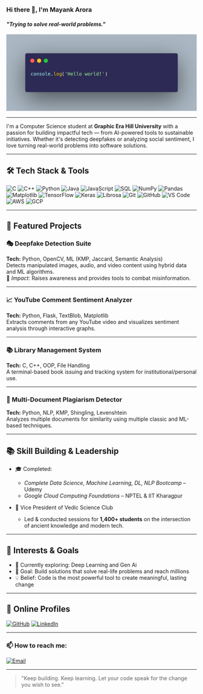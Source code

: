 ### Hi there 👋, I'm Mayank Arora
#### _"Trying to solve real-world problems."_

![Banner](https://github.com/mayankarora-cse23/mayankarora-cse23/blob/main/banner.jpg) <!-- Optional banner -->

---

I'm a Computer Science student at **Graphic Era Hill University** with a passion for building impactful tech — from AI-powered tools to sustainable initiatives. Whether it's detecting deepfakes or analyzing social sentiment, I love turning real-world problems into software solutions.

---

## 🛠 Tech Stack & Tools
 
![C](https://img.shields.io/badge/C-blue?style=flat&logo=c)  ![C++](https://img.shields.io/badge/C++-00599C?style=flat&logo=c%2B%2B&logoColor=white)  ![Python](https://img.shields.io/badge/Python-FFD43B?style=flat&logo=python&logoColor=blue)  ![Java](https://img.shields.io/badge/Java-ED8B00?style=flat&logo=openjdk&logoColor=white)  ![JavaScript](https://img.shields.io/badge/JavaScript-F7DF1E?style=flat&logo=javascript&logoColor=black)  ![SQL](https://img.shields.io/badge/SQL-4479A1?style=flat&logo=mysql&logoColor=white)  ![NumPy](https://img.shields.io/badge/NumPy-013243?style=flat&logo=numpy&logoColor=white)  ![Pandas](https://img.shields.io/badge/Pandas-150458?style=flat&logo=pandas&logoColor=white)  ![Matplotlib](https://img.shields.io/badge/Matplotlib-11557c?style=flat&logo=plotly&logoColor=white)  ![TensorFlow](https://img.shields.io/badge/TensorFlow-FF6F00?style=flat&logo=tensorflow&logoColor=white)  ![Keras](https://img.shields.io/badge/Keras-D00000?style=flat&logo=keras&logoColor=white)  ![Librosa](https://img.shields.io/badge/Librosa-5B8DEE?style=flat)  ![Git](https://img.shields.io/badge/Git-F05032?style=flat&logo=git&logoColor=white)  ![GitHub](https://img.shields.io/badge/GitHub-181717?style=flat&logo=github&logoColor=white)  ![VS Code](https://img.shields.io/badge/VS%20Code-007ACC?style=flat&logo=visual-studio-code&logoColor=white)  ![AWS](https://img.shields.io/badge/AWS-232F3E?style=flat&logo=amazon-aws)  ![GCP](https://img.shields.io/badge/GCP-4285F4?style=flat&logo=google-cloud&logoColor=white)

---

## 🌟 Featured Projects

### 🎭 Deepfake Detection Suite  
**Tech:** Python, OpenCV, ML (KMP, Jaccard, Semantic Analysis)  
Detects manipulated images, audio, and video content using hybrid data and ML algorithms.  
📌 *Impact:* Raises awareness and provides tools to combat misinformation.

---

### 📈 YouTube Comment Sentiment Analyzer  
**Tech:** Python, Flask, TextBlob, Matplotlib  
Extracts comments from any YouTube video and visualizes sentiment analysis through interactive graphs.

---

### 📚 Library Management System  
**Tech:** C, C++, OOP, File Handling  
A terminal-based book issuing and tracking system for institutional/personal use.

---

### 🧠 Multi-Document Plagiarism Detector  
**Tech:** Python, NLP, KMP, Shingling, Levenshtein  
Analyzes multiple documents for similarity using multiple classic and ML-based techniques.

---

## 📚 Skill Building & Leadership

- 🎓 Completed:  
  - *Complete Data Science, Machine Learning, DL, NLP Bootcamp* – Udemy  
  - *Google Cloud Computing Foundations* – NPTEL & IIT Kharagpur  

- 🧠 Vice President of Vedic Science Club  
  - Led & conducted sessions for **1,400+ students** on the intersection of ancient knowledge and modern tech.

---

## 📌 Interests & Goals

- 🌱 Currently exploring: Deep Learning and Gen Ai  
- 🎯 Goal: Build solutions that solve real-life problems and reach millions  
- 💡 Belief: Code is the most powerful tool to create meaningful, lasting change

---

## 🔗 Online Profiles

[![GitHub](https://img.shields.io/badge/GitHub-181717?style=flat&logo=github&logoColor=white)](https://github.com/mayankarora-cse23)  [![LinkedIn](https://img.shields.io/badge/LinkedIn-0A66C2?style=flat&logo=linkedin&logoColor=white)](https://linkedin.com/in/mayank-arora-8ab584281)

---

### 📫 How to reach me:

[![Email](https://img.shields.io/badge/Email-EA4335?style=for-the-badge&logo=gmail&logoColor=white)](mailto:john.doe@gmail.com)


---

> "Keep building. Keep learning. Let your code speak for the change you wish to see."


